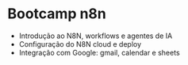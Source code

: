 # Bootcamp n8n

* Introdução ao N8N, workflows e agentes de IA
* Configuração do N8N cloud e deploy
* Integração com Google: gmail, calendar e sheets